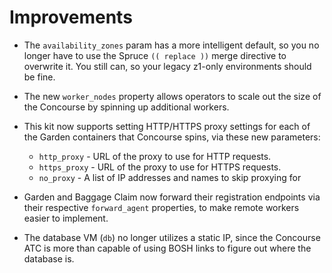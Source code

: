 # Improvements

- The `availability_zones` param has a more intelligent default,
  so you no longer have to use the Spruce `(( replace ))` merge
  directive to overwrite it.  You still can, so your legacy
  z1-only environments should be fine.

- The new `worker_nodes` property allows operators to scale out
  the size of the Concourse by spinning up additional workers.

- This kit now supports setting HTTP/HTTPS proxy settings for each
  of the Garden containers that Concourse spins, via these new
  parameters:

    - `http_proxy` - URL of the proxy to use for HTTP requests.
    - `https_proxy` - URL of the proxy to use for HTTPS requests.
    - `no_proxy` - A list of IP addresses and names to skip
      proxying for

- Garden and Baggage Claim now forward their registration
  endpoints via their respective `forward_agent` properties, to
  make remote workers easier to implement.

- The database VM (`db`) no longer utilizes a static IP, since
  the Concourse ATC is more than capable of using BOSH links to
  figure out where the database is.
